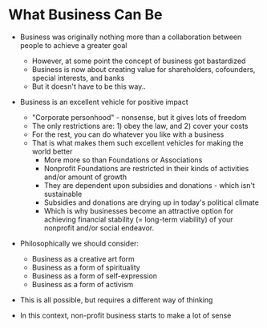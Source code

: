 # What Business Can Be

* Business was originally nothing more than a collaboration between people to achieve a greater goal
  * However, at some point the concept of business got bastardized
  * Business is now about creating value for shareholders, cofounders, special interests, and banks
  * But it doesn't have to be this way..

* Business is an excellent vehicle for positive impact 
  * "Corporate personhood" - nonsense, but it gives lots of freedom
  * The only restrictions are: 1) obey the law, and 2) cover your costs
  * For the rest, you can do whatever you like with a business
  * That is what makes them such excellent vehicles for making the world better
    * More more so than Foundations or Associations
    * Nonprofit Foundations are restricted in their kinds of activities and/or amount of growth
    * They are dependent upon subsidies and donations - which isn't sustainable
    * Subsidies and donations are drying up in today's political climate
    * Which is why businesses become an attractive option for achieving financial stability (= long-term viability) of your nonprofit and/or social endeavor.

* Philosophically we should consider:
  * Business as a creative art form
  * Business as a form of spirituality
  * Business as a form of self-expression
  * Business as a form of activism
* This is all possible, but requires a different way of thinking
* In this context, non-profit business starts to make a lot of sense
